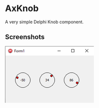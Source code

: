 # AxKnob

A very simple Delphi Knob component.

## Screenshots

![Screenshot](https://github.com/danielaauriema/AxKnob/blob/master/Samples/Screen1.png?raw=true)

